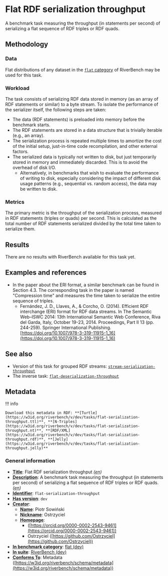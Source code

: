 # Flat RDF serialization throughput

A benchmark task measuring the throughput (in statements per second) of serializing a flat sequence of RDF triples or RDF quads.

## Methodology

### Data

Flat distributions of any dataset in the [`flat` category](../../categories/flat/index.md) of RiverBench may be used for this task.

### Workload

The task consists of serializing RDF data stored in memory (as an array of RDF statements or similar) to a byte stream. To isolate the performance of the serializer itself, the following steps are taken:

- The data (RDF statements) is preloaded into memory before the benchmark starts.
- The RDF statements are stored in a data structure that is trivially iterable (e.g., an array).
- The serialization process is repeated multiple times to amortize the cost of the initial setup, just-in-time code recompilation, and other external factors.
- The serialized data is typically not written to disk, but just temporarily stored in memory and immediately discarded. This is to avoid the overhead of disk I/O.
    - Alternatively, in benchmarks that wish to evaluate the performance of writing to disk, especially considering the impact of different disk usage patterns (e.g., sequential vs. random access), the data may be written to disk.

### Metrics

The primary metric is the throughput of the serialization process, measured in RDF statements (triples or quads) per second. This is calculated as the total number of RDF statements serialized divided by the total time taken to serialize them.

## Results

There are no results with RiverBench available for this task yet.

## Examples and references

- In the paper about the ERI format, a similar benchmark can be found in Section 4.3. The corresponding task in the paper is named "Compression time" and measures the time taken to serialize the entire sequence of triples.
    - Fernández, J. D., Llaves, A., & Corcho, O. (2014). Efficient RDF interchange (ERI) format for RDF data streams. In The Semantic Web–ISWC 2014: 13th International Semantic Web Conference, Riva del Garda, Italy, October 19-23, 2014. Proceedings, Part II 13 (pp. 244-259). Springer International Publishing. [https://doi.org/10.1007/978-3-319-11915-1_16](https://doi.org/10.1007/978-3-319-11915-1_16)

## See also

- Version of this task for grouped RDF streams: [`stream-serialization-throughput`](../stream-serialization-throughput/index.md)
- The inverse task: [`flat-deserialization-throughput`](../flat-deserialization-throughput/index.md)


## Metadata



!!! info

    Download this metadata in RDF: **[Turtle](https://w3id.org/riverbench/v/dev/tasks/flat-serialization-throughput.ttl)**, **[N-Triples](https://w3id.org/riverbench/v/dev/tasks/flat-serialization-throughput.nt)**, **[RDF/XML](https://w3id.org/riverbench/v/dev/tasks/flat-serialization-throughput.rdf)**, **[Jelly](https://w3id.org/riverbench/v/dev/tasks/flat-serialization-throughput.jelly)**



### General information

- **<abbr title="A name given to the resource.">Title</abbr>**: Flat RDF serialization throughput _(<abbr title="English">en</abbr>)_
- **<abbr title="An account of the resource.">Description</abbr>**: A benchmark task measuring the throughput (in statements per second) of serializing a flat sequence of RDF triples or RDF quads. _(<abbr title="English">en</abbr>)_
- **<abbr title="An unambiguous reference to the resource within a given context.">Identifier</abbr>**: `flat-serialization-throughput`
- **<abbr title="Version tag of an artifact">Has version</abbr>**: `dev`
- **<abbr title="An entity responsible for making the resource.">Creator</abbr>**: 
    - **<abbr title="A name for some thing.">Name</abbr>**: Piotr Sowiński
    - **<abbr title="A short informal nickname characterising an agent (includes login identifiers, IRC and other chat nicknames).">Nickname</abbr>**: Ostrzyciel
    - **<abbr title="This axiom needed so that Protege loads DCAT2 without errors.">Homepage</abbr>**:     
        -  ([https://orcid.org/0000-0002-2543-9461](https://orcid.org/0000-0002-2543-9461))
        - Ostrzyciel ([https://github.com/Ostrzyciel](https://github.com/Ostrzyciel))
- **<abbr title="Indicates that the subject (either a task or a profile) is in benchmark category. This property is functional (each task/profile must be in exactly one benchmark category).">In benchmark category</abbr>**: [flat (dev)](https://w3id.org/riverbench/v/dev/categories/flat)
- **<abbr title="Indicates the benchmark suite to which a dataset or profile belongs">In suite</abbr>**: [RiverBench (dev)](https://w3id.org/riverbench/)
- **<abbr title="An established standard to which the described resource conforms.">Conforms To</abbr>**: Metadata ([https://w3id.org/riverbench/schema/metadata](https://w3id.org/riverbench/schema/metadata))

